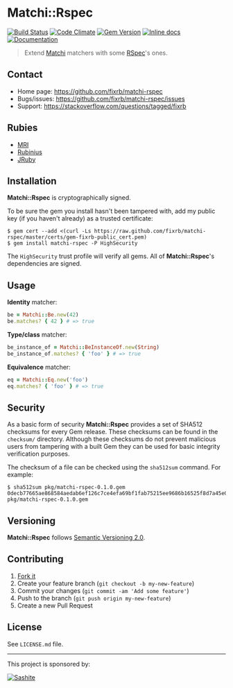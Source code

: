 # Matchi::Rspec

[![Build Status](https://travis-ci.org/fixrb/matchi-rspec.svg?branch=master)][travis]
[![Code Climate](https://codeclimate.com/github/fixrb/matchi-rspec/badges/gpa.svg)][codeclimate]
[![Gem Version](https://badge.fury.io/rb/matchi-rspec.svg)][gem]
[![Inline docs](http://inch-ci.org/github/fixrb/matchi-rspec.svg?branch=master)][inchpages]
[![Documentation](http://img.shields.io/:yard-docs-38c800.svg)][rubydoc]

> Extend [Matchi](https://github.com/fixrb/matchi) matchers with some [RSpec](http://rspec.info/)'s ones.

## Contact

* Home page: https://github.com/fixrb/matchi-rspec
* Bugs/issues: https://github.com/fixrb/matchi-rspec/issues
* Support: https://stackoverflow.com/questions/tagged/fixrb

## Rubies

* [MRI](https://www.ruby-lang.org/)
* [Rubinius](http://rubini.us/)
* [JRuby](http://jruby.org/)

## Installation

__Matchi::Rspec__ is cryptographically signed.

To be sure the gem you install hasn't been tampered with, add my public key (if you haven't already) as a trusted certificate:

    $ gem cert --add <(curl -Ls https://raw.github.com/fixrb/matchi-rspec/master/certs/gem-fixrb-public_cert.pem)
    $ gem install matchi-rspec -P HighSecurity

The `HighSecurity` trust profile will verify all gems.  All of __Matchi::Rspec__'s dependencies are signed.

## Usage

**Identity** matcher:

```ruby
be = Matchi::Be.new(42)
be.matches? { 42 } # => true
```

**Type/class** matcher:

```ruby
be_instance_of = Matchi::BeInstanceOf.new(String)
be_instance_of.matches? { 'foo' } # => true
```

**Equivalence** matcher:

```ruby
eq = Matchi::Eq.new('foo')
eq.matches? { 'foo' } # => true
```

## Security

As a basic form of security __Matchi::Rspec__ provides a set of SHA512 checksums for
every Gem release.  These checksums can be found in the `checksum/` directory.
Although these checksums do not prevent malicious users from tampering with a
built Gem they can be used for basic integrity verification purposes.

The checksum of a file can be checked using the `sha512sum` command.  For
example:

    $ sha512sum pkg/matchi-rspec-0.1.0.gem
    0decb77665ae868584aedab6ef126c7ce4efa69bf1fab75215ee9686b16525f8d7a45e03dc3145cb320371d8ddf2ffff90de34f5778fe55b11ce4cb4996a7f5a  pkg/matchi-rspec-0.1.0.gem

## Versioning

__Matchi::Rspec__ follows [Semantic Versioning 2.0](http://semver.org/).

## Contributing

1. [Fork it](https://github.com/fixrb/matchi-rspec/fork)
2. Create your feature branch (`git checkout -b my-new-feature`)
3. Commit your changes (`git commit -am 'Add some feature'`)
4. Push to the branch (`git push origin my-new-feature`)
5. Create a new Pull Request

## License

See `LICENSE.md` file.

[gem]: https://rubygems.org/gems/matchi-rspec
[travis]: https://travis-ci.org/fixrb/matchi-rspec
[codeclimate]: https://codeclimate.com/github/fixrb/matchi-rspec
[inchpages]: http://inch-ci.org/github/fixrb/matchi-rspec
[rubydoc]: http://rubydoc.info/gems/matchi-rspec/frames

***

This project is sponsored by:

[![Sashite](http://www.sashite.com/assets/img/sashite.png)](http://www.sashite.com/)
